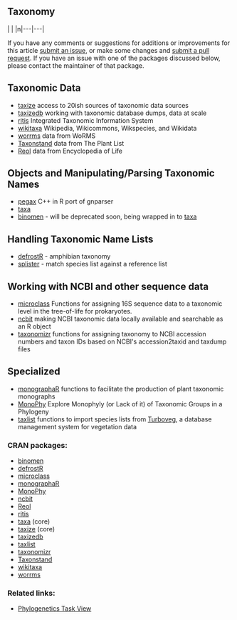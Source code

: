 Taxonomy
--------

| | |n|---|---|

If you have any comments or suggestions for additions or improvements for this article [submit an issue](https://github.com/ropensci/webservices/issues), or make some changes and [submit a pull request](https://github.com/ropensci/taxonomy/pulls). If you have an issue with one of the packages discussed below, please contact the maintainer of that package.

Taxonomic Data
--------------

-   [taxize](https://cran.rstudio.com/web/packages/taxize/index.html) access to 20ish sources of taxonomic data sources
-   [taxizedb](https://cran.rstudio.com/web/packages/taxizedb/index.html) working with taxonomic database dumps, data at scale
-   [ritis](https://cran.rstudio.com/web/packages/ritis/index.html) Integrated Taxonomic Information System
-   [wikitaxa](https://cran.rstudio.com/web/packages/wikitaxa/index.html) Wikipedia, Wikicommons, Wikspecies, and Wikidata
-   [worrms](https://cran.rstudio.com/web/packages/worrms/index.html) data from WoRMS
-   [Taxonstand](https://cran.rstudio.com/web/packages/Taxonstand/index.html) data from The Plant List
-   [Reol](https://cran.rstudio.com/web/packages/Reol/index.html) data from Encyclopedia of Life

Objects and Manipulating/Parsing Taxonomic Names
------------------------------------------------

-   [pegax](https://github.com/ropenscilabs/pegax) C++ in R port of gnparser
-   [taxa](https://cran.rstudio.com/web/packages/taxa/index.html)
-   [binomen](https://cran.rstudio.com/web/packages/binomen/index.html) - will be deprecated soon, being wrapped in to [taxa](https://cran.rstudio.com/web/packages/taxa/index.html)

Handling Taxonomic Name Lists
-----------------------------

-   [defrostR](https://cran.rstudio.com/web/packages/defrostR/index.html) - amphibian taxonomy
-   [splister](https://github.com/ropenscilabs/splister) - match species list against a reference list

Working with NCBI and other sequence data
-----------------------------------------

-   [microclass](https://cran.rstudio.com/web/packages/microclass/index.html) Functions for assigning 16S sequence data to a taxonomic level in the tree-of-life for prokaryotes.
-   [ncbit](https://cran.rstudio.com/web/packages/ncbit/index.html) making NCBI taxonomic data locally available and searchable as an R object
-   [taxonomizr](https://cran.rstudio.com/web/packages/taxonomizr/index.html) functions for assigning taxonomy to NCBI accession numbers and taxon IDs based on NCBI's accession2taxid and taxdump files

Specialized
-----------

-   [monographaR](https://cran.rstudio.com/web/packages/monographaR/index.html) functions to facilitate the production of plant taxonomic monographs
-   [MonoPhy](https://cran.rstudio.com/web/packages/MonoPhy/index.html) Explore Monophyly (or Lack of it) of Taxonomic Groups in a Phylogeny
-   [taxlist](https://cran.rstudio.com/web/packages/taxlist/index.html) functions to import species lists from [Turboveg](https://www.synbiosys.alterra.nl/turboveg), a database management system for vegetation data

### CRAN packages:

-   [binomen](https://cran.rstudio.com/web/packages/binomen/index.html)
-   [defrostR](https://cran.rstudio.com/web/packages/defrostR/index.html)
-   [microclass](https://cran.rstudio.com/web/packages/microclass/index.html)
-   [monographaR](https://cran.rstudio.com/web/packages/monographaR/index.html)
-   [MonoPhy](https://cran.rstudio.com/web/packages/MonoPhy/index.html)
-   [ncbit](https://cran.rstudio.com/web/packages/ncbit/index.html)
-   [Reol](https://cran.rstudio.com/web/packages/Reol/index.html)
-   [ritis](https://cran.rstudio.com/web/packages/ritis/index.html)
-   [taxa](https://cran.rstudio.com/web/packages/taxa/index.html) (core)
-   [taxize](https://cran.rstudio.com/web/packages/taxize/index.html) (core)
-   [taxizedb](https://cran.rstudio.com/web/packages/taxizedb/index.html)
-   [taxlist](https://cran.rstudio.com/web/packages/taxlist/index.html)
-   [taxonomizr](https://cran.rstudio.com/web/packages/taxonomizr/index.html)
-   [Taxonstand](https://cran.rstudio.com/web/packages/Taxonstand/index.html)
-   [wikitaxa](https://cran.rstudio.com/web/packages/wikitaxa/index.html)
-   [worrms](https://cran.rstudio.com/web/packages/worrms/index.html)

### Related links:

-   [Phylogenetics Task View](https://cran.rstudio.com/web/views/Phylogenetics.html)

